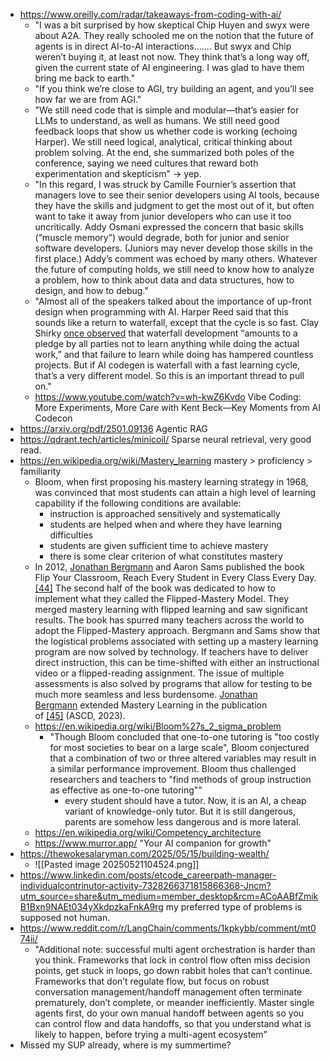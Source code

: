 - https://www.oreilly.com/radar/takeaways-from-coding-with-ai/
	- "I was a bit surprised by how skeptical Chip Huyen and swyx were about A2A. They really schooled me on the notion that the future of agents is in direct AI-to-AI interactions....... But swyx and Chip weren’t buying it, at least not now. They think that’s a long way off, given the current state of AI engineering. I was glad to have them bring me back to earth."
	- "If you think we’re close to AGI, try building an agent, and you’ll see how far we are from AGI."
	- "We still need code that is simple and modular—that’s easier for LLMs to understand, as well as humans. We still need good feedback loops that show us whether code is working (echoing Harper). We still need logical, analytical, critical thinking about problem solving. At the end, she summarized both poles of the conference, saying we need cultures that reward both experimentation and skepticism" -> yep.
	- "In this regard, I was struck by Camille Fournier’s assertion that managers love to see their senior developers using AI tools, because they have the skills and judgment to get the most out of it, but often want to take it away from junior developers who can use it too uncritically. Addy Osmani expressed the concern that basic skills (“muscle memory”) would degrade, both for junior and senior software developers. (Juniors may never develop those skills in the first place.) Addy’s comment was echoed by many others. Whatever the future of computing holds, we still need to know how to analyze a problem, how to think about data and data structures, how to design, and how to debug."
	- "Almost all of the speakers talked about the importance of up-front design when programming with AI. Harper Reed said that this sounds like a return to waterfall, except that the cycle is so fast. Clay Shirky [once observed](https://pahlkadot.medium.com/dear-governor-elect-72e2f5e3bfdb) that waterfall development “amounts to a pledge by all parties not to learn anything while doing the actual work,” and that failure to learn while doing has hampered countless projects. But if AI codegen is waterfall with a fast learning cycle, that’s a very different model. So this is an important thread to pull on."
	- https://www.youtube.com/watch?v=wh-kwZ6Kvdo Vibe Coding: More Experiments, More Care with Kent Beck—Key Moments from AI Codecon
- https://arxiv.org/pdf/2501.09136 Agentic RAG 
- https://qdrant.tech/articles/minicoil/ Sparse neural retrieval, very good read.
- https://en.wikipedia.org/wiki/Mastery_learning mastery > proficiency > familiarity 
	- Bloom, when first proposing his mastery learning strategy in 1968, was convinced that most students can attain a high level of learning capability if the following conditions are available:
		- instruction is approached sensitively and systematically
		- students are helped when and where they have learning difficulties
		- students are given sufficient time to achieve mastery
		- there is some clear criterion of what constitutes mastery
	- In 2012, [Jonathan Bergmann](https://en.wikipedia.org/wiki/Jonathan_Bergmann "Jonathan Bergmann") and Aaron Sams published the book Flip Your Classroom, Reach Every Student in Every Class Every Day.[[44]](https://en.wikipedia.org/wiki/Mastery_learning#cite_note-44) The second half of the book was dedicated to how to implement what they called the Flipped-Mastery Model. They merged mastery learning with flipped learning and saw significant results. The book has spurred many teachers across the world to adopt the Flipped-Mastery approach. Bergmann and Sams show that the logistical problems associated with setting up a mastery learning program are now solved by technology. If teachers have to deliver direct instruction, this can be time-shifted with either an instructional video or a flipped-reading assignment. The issue of multiple assessments is also solved by programs that allow for testing to be much more seamless and less burdensome. [Jonathan Bergmann](https://en.wikipedia.org/wiki/Jonathan_Bergmann "Jonathan Bergmann") extended Mastery Learning in the publication of [[45]](https://en.wikipedia.org/wiki/Mastery_learning#cite_note-45) (ASCD, 2023).
	- https://en.wikipedia.org/wiki/Bloom%27s_2_sigma_problem 
		- "Though Bloom concluded that one-to-one tutoring is "too costly for most societies to bear on a large scale", Bloom conjectured that a combination of two or three altered variables may result in a similar performance improvement. Bloom thus challenged researchers and teachers to "find methods of group instruction as effective as one-to-one tutoring""
			- every student should have a tutor. Now, it is an AI, a cheap variant of knowledge-only tutor. But it is still dangerous, parents are somehow less dangerous and is more lateral.
	- https://en.wikipedia.org/wiki/Competency_architecture
	- https://www.murror.app/ "Your AI companion for growth"
- https://thewokesalaryman.com/2025/05/15/building-wealth/
	- ![[Pasted image 20250521104524.png]]
- https://www.linkedin.com/posts/etcode_careerpath-manager-individualcontrinutor-activity-7328266371815866368-Jncm?utm_source=share&utm_medium=member_desktop&rcm=ACoAABfZmikB1Bxn9NAEt034yXkdpzkaFnkA9rg my preferred type of problems is supposed not human.
- https://www.reddit.com/r/LangChain/comments/1kpkybb/comment/mt074ii/
	- "Additional note: successful multi agent orchestration is harder than you think. Frameworks that lock in control flow often miss decision points, get stuck in loops, go down rabbit holes that can’t continue. Frameworks that don’t regulate flow, but focus on robust conversation management/handoff management often terminate prematurely, don’t complete, or meander inefficiently. Master single agents first, do your own manual handoff between agents so you can control flow and data handoffs, so that you understand what is likely to happen, before trying a multi-agent ecosystem"
- Missed my SUP already, where is my summertime?